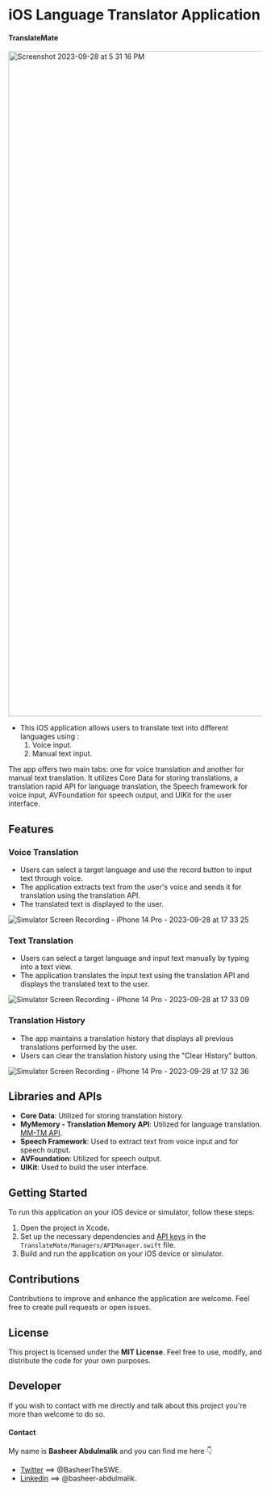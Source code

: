 # iOS Language Translator Application
#### TranslateMate

<img width="1317" alt="Screenshot 2023-09-28 at 5 31 16 PM" src="https://github.com/basheer-dev/TranslateMate/assets/135429870/8e88f6ab-a1f7-4132-8e21-e2c098ff15cb">


- This iOS application allows users to translate text into different languages using :
	1. Voice input. 
	2. Manual text input. 

The app offers two main tabs: one for voice translation and another for manual text translation. It utilizes Core Data for storing translations, a translation rapid API for language translation, the Speech framework for voice input, AVFoundation for speech output, and UIKit for the user interface.



## Features

### Voice Translation
- Users can select a target language and use the record button to input text through voice.
- The application extracts text from the user's voice and sends it for translation using the translation API.
- The translated text is displayed to the user.
  
![Simulator Screen Recording - iPhone 14 Pro - 2023-09-28 at 17 33 25](https://github.com/basheer-dev/TranslateMate/assets/135429870/aeaf8684-180e-4a10-9718-be488ab3c1a9)



### Text Translation
- Users can select a target language and input text manually by typing into a text view.
- The application translates the input text using the translation API and displays the translated text to the user.
  
![Simulator Screen Recording - iPhone 14 Pro - 2023-09-28 at 17 33 09](https://github.com/basheer-dev/TranslateMate/assets/135429870/3c965673-db74-4917-b6d0-9e77228da9f1)



### Translation History
- The app maintains a translation history that displays all previous translations performed by the user.
- Users can clear the translation history using the "Clear History" button.
  
![Simulator Screen Recording - iPhone 14 Pro - 2023-09-28 at 17 32 36](https://github.com/basheer-dev/TranslateMate/assets/135429870/b433b12d-7446-4169-8542-f3e61c4849a0)




## Libraries and APIs

- **Core Data**: Utilized for storing translation history.
- **MyMemory - Translation Memory API**: Utilized for language translation. [MM-TM API](https://rapidapi.com/translated/api/mymemory-translation-memory).
- **Speech Framework**: Used to extract text from voice input and for speech output.
- **AVFoundation**: Utilized for speech output.
- **UIKit**: Used to build the user interface.



## Getting Started

To run this application on your iOS device or simulator, follow these steps:
1. Open the project in Xcode.
2. Set up the necessary dependencies and [API keys](https://rapidapi.com/translated/api/mymemory-translation-memory) in the `TranslateMate/Managers/APIManager.swift` file.
3. Build and run the application on your iOS device or simulator.



## Contributions

Contributions to improve and enhance the application are welcome. Feel free to create pull requests or open issues.



## License

This project is licensed under the **MIT License**. Feel free to use, modify, and distribute the code for your own purposes.


## Developer

If you wish to contact with me directly and talk about this project you're more than welcome to do so.

#### Contact

My name is **Basheer Abdulmalik** and you can find me here 👇
* [Twitter](https://twitter.com/basheertheswe) $\implies$ @BasheerTheSWE.
* [Linkedin](https://www.linkedin.com/in/basheer-abdulmalik) $\implies$ @basheer-abdulmalik.
